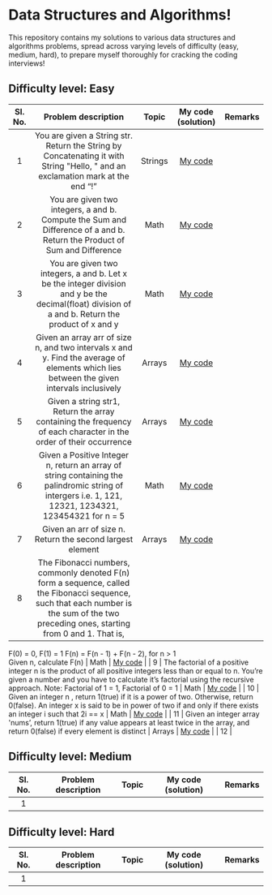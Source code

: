 # Data Structures and Algorithms!
This repository contains my solutions to various data structures and algorithms problems, spread across varying levels of difficulty (easy, medium, hard), to prepare myself thoroughly for cracking the coding interviews!<br/>

## Difficulty level: Easy
| Sl. No. | Problem description | Topic | My code (solution) | Remarks |
| :-----: | :-----------------: | :---: | :----------------: | :-----: |
| 1 | You are given a String str. Return the String by Concatenating it with String "Hello, " and an exclamation mark at the end “!” | Strings | [My code](https://github.com/theRangeCoder/data-structures-and-algorithms/blob/main/Easy/Hello%20User.py) |
| 2 | You are given two integers, a and b. Compute the Sum and Difference of a and b. Return the Product of Sum and Difference | Math | [My code](https://github.com/theRangeCoder/data-structures-and-algorithms/blob/main/Easy/Product%20Of%20Sum%20And%20Difference.py) |
| 3 | You are given two integers, a and b. Let x be the integer division and y be the decimal(float) division of a and b. Return the product of x and y | Math | [My code](https://github.com/theRangeCoder/data-structures-and-algorithms/blob/main/Easy/Product%20Of%20Division.py) |
| 4 | Given an array arr of size n, and two intervals x and y. Find the average of elements which lies between the given intervals inclusively | Arrays | [My code](https://github.com/theRangeCoder/data-structures-and-algorithms/blob/main/Easy/Average%20Between%20Indices.py) |
| 5 | Given a string str1, Return the array containing the frequency of each character in the order of their occurrence | Arrays | [My code](https://github.com/theRangeCoder/data-structures-and-algorithms/blob/main/Easy/Characters%20Frequency.py) |
| 6 | Given a Positive Integer n, return an array of string containing the palindromic string of intergers i.e. 1, 121, 12321, 1234321, 123454321 for n = 5 | Math | [My code](https://github.com/theRangeCoder/data-structures-and-algorithms/blob/main/Easy/Palindromic%20Staircase.py) |
| 7 | Given an arr of size n. Return the second largest element | Arrays | [My code](https://github.com/theRangeCoder/data-structures-and-algorithms/blob/main/Easy/Second%20Largest%20Element.py) |
| 8 | The Fibonacci numbers, commonly denoted F(n) form a sequence, called the Fibonacci sequence, such that each number is the sum of the two preceding ones, starting from 0 and 1. That is,
F(0) = 0, F(1) = 1
F(n) = F(n - 1) + F(n - 2), for n > 1  
Given n, calculate F(n) | Math | [My code](https://github.com/theRangeCoder/data-structures-and-algorithms/blob/main/Easy/Fibonacci%20Number.py) |
| 9 | The factorial of a positive integer n is the product of all positive integers less than or equal to n. You’re given a number and you have to calculate it’s factorial using the recursive approach.
Note: Factorial of 1 = 1, Factorial of 0 = 1 | Math | [My code](https://github.com/theRangeCoder/data-structures-and-algorithms/blob/main/Easy/Factorials.py) |
| 10 | Given an integer n , return 1(true) if it is a power of two. Otherwise, return 0(false).
An integer x is said to be in power of two if and only if there exists an integer i such that 2i == x | Math | [My code](https://github.com/theRangeCoder/data-structures-and-algorithms/blob/main/Easy/Twos%20Power.py) |
| 11 | Given an integer array 'nums’, return 1(true) if any value appears at least twice in the array, and return 0(false) if every element is distinct | Arrays | [My code](https://github.com/theRangeCoder/data-structures-and-algorithms/blob/main/Easy/Contains%20Duplicate.py) |
| 12 | 


## Difficulty level: Medium
| Sl. No. | Problem description | Topic | My code (solution) | Remarks |
| :-----: | :-----------------: | :---: | :----------------: | :-----: |
| 1 | 


## Difficulty level: Hard
| Sl. No. | Problem description | Topic | My code (solution) | Remarks |
| :-----: | :-----------------: | :---: | :----------------: | :-----: |
| 1 |

